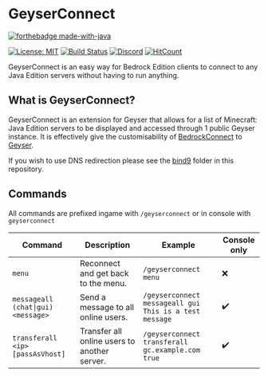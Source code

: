 # GeyserConnect

[![forthebadge made-with-java](https://forthebadge.com/images/badges/made-with-java.svg)](https://java.com/)

[![License: MIT](https://img.shields.io/badge/license-MIT-blue.svg)](LICENSE)
[![Build Status](https://github.com/GeyserMC/GeyserConnect/actions/workflows/build.yml/badge.svg)](https://github.com/GeyserMC/GeyserConnect/actions/workflows/build.yml)
[![Discord](https://img.shields.io/discord/613163671870242838.svg?color=%237289da&label=discord)](http://discord.geysermc.org/)
[![HitCount](http://hits.dwyl.com/GeyserMC/GeyserConnect.svg)](http://hits.dwyl.io/GeyserMC/GeyserConnect)

GeyserConnect is an easy way for Bedrock Edition clients to connect to any Java Edition servers without having to run anything.

## What is GeyserConnect?
GeyserConnect is an extension for Geyser that allows for a list of Minecraft: Java Edition servers to be displayed and accessed through 1 public Geyser instance. It is effectively give the customisability of [BedrockConnect](https://github.com/Pugmatt/BedrockConnect) to [Geyser](https://github.com/GeyserMC/Geyser).

If you wish to use DNS redirection please see the [bind9](bind9) folder in this repository.

## Commands
All commands are prefixed ingame with `/geyserconnect` or in console with `geyserconnect`

| Command                            | Description                                  | Example                                                | Console only       |
|------------------------------------|----------------------------------------------|--------------------------------------------------------|--------------------|
| `menu`                             | Reconnect and get back to the menu.          | `/geyserconnect menu`                                  | :x:                |
| `messageall (chat\|gui) <message>` | Send a message to all online users.          | `/geyserconnect messageall gui This is a test message` | :heavy_check_mark: |
| `transferall <ip> [passAsVhost]`   | Transfer all online users to another server. | `/geyserconnect transferall gc.example.com true`       | :heavy_check_mark: |
